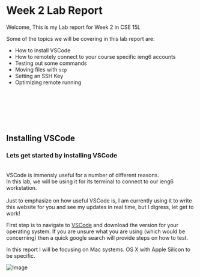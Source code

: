 # Week 2 Lab Report

Welcome, 
This is my Lab report for Week 2 in CSE 15L

Some of the topics we will be covering in this lab report are:

* How to install VSCode
* How to remotely connect to your course specific ieng6 accounts
* Testing out some commands
* Moving files with `scp`
* Setting an SSH Key
* Optimizing remote running<br>

<br><br><br><br><br>





## Installing VSCode

### Lets get started by installing VSCode

<br>
VSCode is immensly useful for a number of different reasons.  


<br>
In this lab, we will be using it for its terminal to connect to our ieng6 workstation.  
<br>
<br>
Just to emphasize on how useful VSCode is, I am currently using it to write this website for you and see my updates in real time, but I digress, let get to work!

First step is to navigate to [VSCode](https://code.visualstudio.com/download) and download the version for your operating system.  If you are unsure what you are using (which would be concerning) then a quick google search will provide steps on how to test.
 
In this report I will be focusing on Mac systems.  OS X with Apple Silicon to be specific.




![Image](https://extraexabyte.github.io/cse15l-lab-reports/VSCode.png)

